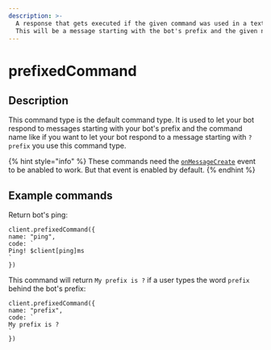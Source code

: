 ```yaml
---
description: >-
  A response that gets executed if the given command was used in a text channel.
  This will be a message starting with the bot's prefix and the given name.
---
```


# prefixedCommand

## Description

This command type is the default command type. It is used to let your bot respond to messages starting with your bot's prefix and the command name like if you want to let your bot respond to a message starting with `?prefix` you use this command type.

{% hint style="info" %}
These commands need the [`onMessageCreate`](../guides/client-events.md) event to be anabled to work. But that event is enabled by default.
{% endhint %}

## Example commands

Return bot's ping:

```text
client.prefixedCommand({
name: "ping",
code: `
Ping! $client[ping]ms
`
})
```

This command will return `My prefix is ?` if a user types the word `prefix` behind the bot's prefix:

```text
client.prefixedCommand({
name: "prefix",
code: `
My prefix is ?
`
})
```



